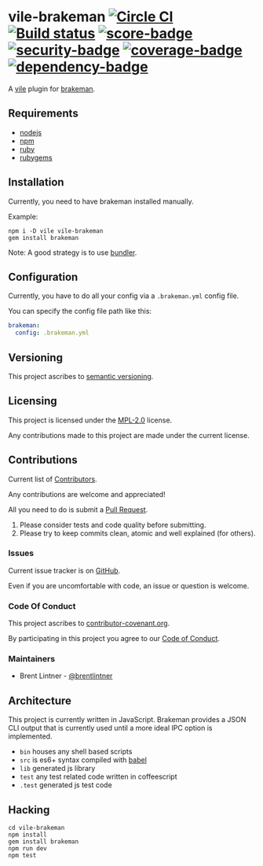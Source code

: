 # vile-brakeman [![Circle CI](https://circleci.com/gh/forthright/vile-brakeman.svg?style=shield&circle-token=5680dde9902c1f68684173ee1e9ead2fd4b43df2)](https://circleci.com/gh/forthright/vile-brakeman) [![Build status](https://ci.appveyor.com/api/projects/status/8ts46knfcv1iod3k/branch/master?svg=true)](https://ci.appveyor.com/project/brentlintner/vile-brakeman/branch/master) [![score-badge](https://vile.io/api/v0/projects/vile-brakeman/badges/score?token=USryyHar5xQs7cBjNUdZ)](https://vile.io/~brentlintner/vile-brakeman) [![security-badge](https://vile.io/api/v0/projects/vile-brakeman/badges/security?token=USryyHar5xQs7cBjNUdZ)](https://vile.io/~brentlintner/vile-brakeman) [![coverage-badge](https://vile.io/api/v0/projects/vile-brakeman/badges/coverage?token=USryyHar5xQs7cBjNUdZ)](https://vile.io/~brentlintner/vile-brakeman) [![dependency-badge](https://vile.io/api/v0/projects/vile-brakeman/badges/dependency?token=USryyHar5xQs7cBjNUdZ)](https://vile.io/~brentlintner/vile-brakeman)

A [vile](http://vile.io) plugin for [brakeman](http://github.com/presidentbeef/brakeman).

## Requirements

- [nodejs](http://nodejs.org)
- [npm](http://npmjs.org)
- [ruby](http://nodejs.org)
- [rubygems](http://rubygems.org)

## Installation

Currently, you need to have brakeman installed manually.

Example:

    npm i -D vile vile-brakeman
    gem install brakeman

Note: A good strategy is to use [bundler](http://bundler.io).

## Configuration

Currently, you have to do all your config via a `.brakeman.yml` config file.

You can specify the config file path like this:

```yaml
brakeman:
  config: .brakeman.yml
```

## Versioning

This project ascribes to [semantic versioning](http://semver.org).

## Licensing

This project is licensed under the [MPL-2.0](LICENSE) license.

Any contributions made to this project are made under the current license.

## Contributions

Current list of [Contributors](https://github.com/forthright/vile-brakeman/graphs/contributors).

Any contributions are welcome and appreciated!

All you need to do is submit a [Pull Request](https://github.com/forthright/vile-brakeman/pulls).

1. Please consider tests and code quality before submitting.
2. Please try to keep commits clean, atomic and well explained (for others).

### Issues

Current issue tracker is on [GitHub](https://github.com/forthright/vile-brakeman/issues).

Even if you are uncomfortable with code, an issue or question is welcome.

### Code Of Conduct

This project ascribes to [contributor-covenant.org](http://contributor-covenant.org).

By participating in this project you agree to our [Code of Conduct](CODE_OF_CONDUCT.md).

### Maintainers

- Brent Lintner - [@brentlintner](http://github.com/brentlintner)

## Architecture

This project is currently written in JavaScript. Brakeman provides
a JSON CLI output that is currently used until a more ideal
IPC option is implemented.

- `bin` houses any shell based scripts
- `src` is es6+ syntax compiled with [babel](https://babeljs.io)
- `lib` generated js library
- `test` any test related code written in coffeescript
- `.test` generated js test code

## Hacking

    cd vile-brakeman
    npm install
    gem install brakeman
    npm run dev
    npm test
